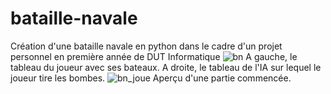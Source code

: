 # bataille-navale
Création d'une bataille navale en python dans le cadre d'un projet personnel en première année de DUT Informatique
![bn](https://user-images.githubusercontent.com/63790251/79456005-0b7e6c00-7fee-11ea-9461-d8d8044bba62.jpg)
A gauche, le tableau du joueur avec ses bateaux. A droite, le tableau de l'IA sur lequel le joueur tire les bombes.
![bn_joue](https://user-images.githubusercontent.com/63790251/79456367-ae36ea80-7fee-11ea-92f4-1d451784368c.jpg)
Aperçu d'une partie commencée.
